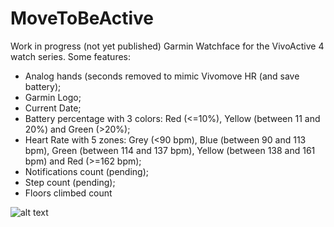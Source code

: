 # MoveToBeActive
Work in progress (not yet published) Garmin Watchface for the VivoActive 4 watch series. Some features:
* Analog hands (seconds removed to mimic Vivomove HR (and save battery);
* Garmin Logo;
* Current Date;
* Battery percentage with 3 colors: Red (<=10%), Yellow (between 11 and 20%) and Green (>20%);
* Heart Rate with 5 zones: Grey (<90 bpm), Blue (between 90 and 113 bpm), Green (between 114 and 137 bpm), Yellow (between 138 and 161 bpm) and Red (>=162 bpm);
* Notifications count (pending);
* Step count (pending);
* Floors climbed count

![alt text](https://github.com/fevieira27/MoveToBeActive/blob/main/GitHub/MoveToBeActive.png?raw=true)
